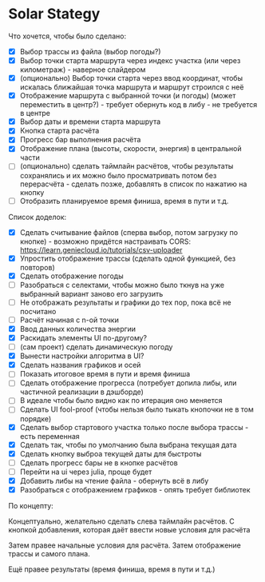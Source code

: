 # Solar Stategy

Что хочется, чтобы было сделано:
- [x] Выбор трассы из файла (выбор погоды?)
- [X] Выбор точки старта маршрута через индекс участка (или через километраж) - наверное слайдером
- [x] (опционально) Выбор точки старта через ввод координат, чтобы искалась ближайшая точка маршрута и маршрут строился с неё
- [x] Отображение маршрута с выбранной точки (и погоды) (может переместить в центр?) - требует обернуть код в либу - не требуется в центре
- [x] Выбор даты и времени старта маршрута
- [x] Кнопка старта расчёта
- [x] Прогресс бар выполнения расчёта
- [x] Отображение плана (высоты, скорости, энергия) в центральной части
- [ ] (опционально) сделать таймлайн расчётов, чтобы результаты сохранялись и их можно было просматривать потом без перерасчёта - сделать позже, добавлять в список по нажатию на кнопку 
- [ ] Отобразить планируемое время финиша, время в пути и т.д.

Список доделок:
- [x] Сделать считывание файлов (сперва выбор, потом загрузку по кнопке) - возможно придётся настраивать CORS: https://learn.geniecloud.io/tutorials/csv-uploader
- [x] Упростить отображение трассы (сделать одной функцией, без повторов)
- [x] Сделать отображение погоды
- [ ] Разобраться с селектами, чтобы можно было ткнув на уже выбранный вариант заново его загрузить
- [ ] Не отображать результаты и графики до тех пор, пока всё не посчитано
- [ ] Расчёт начиная с n-ой точки
- [x] Ввод данных количества энергии
- [x] Раскидать элементы UI по-другому?
- [ ] (сам проект) сделать динамическую погоду
- [x] Вынести настройки алгоритма в UI?
- [x] Сделать названия графиков и осей
- [ ] Показать итоговое время в пути и время финиша
- [ ] Сделать отображение прогресса (потребует допила либы, или частичной реализации в дэшборде)
- [ ] В идеале чтобы было видно как по итерация оно меняется
- [ ] Сделать UI fool-proof (чтобы нельзя было тыкать кнопочки не в том порядке)
- [x] Сделать выбор стартового участка только после выбора трассы - есть переменная
- [x] Сделать так, чтобы по умолчанию была выбрана текущая дата
- [x] Сделать кнопку выброа текущей даты для быстроты
- [ ] Сделать прогресс бары не в кнопке расчётов
- [ ] Перейти на ui через julia, проще будет
- [x] Добавить либы на чтение файла - обернуть всё в либу
- [x] Разобраться с отображением графиков - опять требует библиотек

По концепту:

Концептуально, желательно сделать слева таймлайн расчётов. С кнопкой добавления, которая даёт ввести новые условия для расчёта

Затем правее начальные условия для расчёта. Затем отображение трассы и самого плана.

Ещё правее результаты (время финиша, время в пути и т.д.)